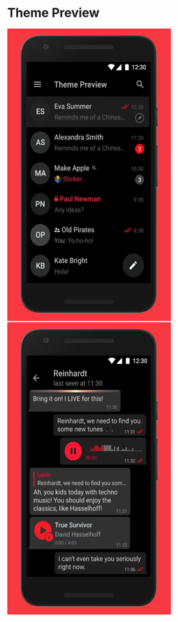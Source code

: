 # Theme Preview

![screen](https://github.com/OTINetwork/TemiTelegram-Android/blob/master/assets/Red%20Mobogram%20X%20screen%201.png)
![screen2](https://github.com/OTINetwork/TemiTelegram-Android/blob/master/assets/Red%20Mobogram%20X%20screen%202.png)
